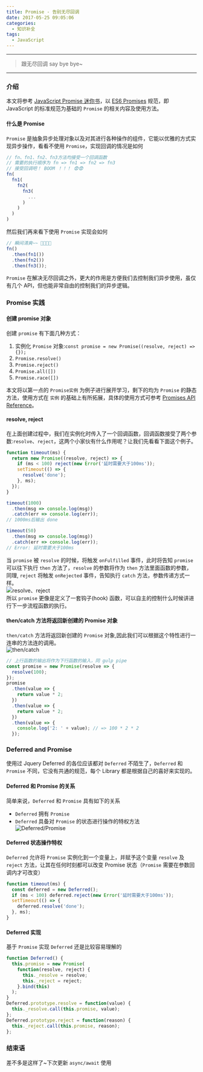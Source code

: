 ```yaml
---
title: Promise - 告别无尽回调
date: 2017-05-25 09:05:06
categories:
  - 知识补全
tags:
  - JavaScript
---
```


---

> 跟无尽回调 say bye bye~

---

### 介绍

本文将参考 [JavaScript Promise 迷你书](http://liubin.org/promises-book/#)，以 [ES6 Promises](https://tc39.github.io/ecma262/#sec-promise-objects) 规范，即 JavaScript 的标准规范为基础的 `Promise` 的相关内容及使用方法。

#### 什么是 Promise

`Promise` 是抽象异步处理对象以及对其进行各种操作的组件，它能以优雅的方式实现异步操作，看看不使用 `Promise`，实现回调的情况是如何

```javascript
// fn、fn1、fn2、fn3方法均接受一个回调函数
// 需要的执行顺序为 fn => fn1 => fn2 => fn3
// 接受回调吧！ BOOM ！！！ 😨😨
fn(
  fn1(
    fn2(
      fn3(
        ...
      )
    )
  )
)
```

然后我们再来看下使用 `Promise` 实现会如何

```javascript
// 瞬间清爽~~ 🍉🍉🍉🍉
fn()
  .then(fn1())
  .then(fn2())
  .then(fn3());
```

`Promise` 在解决无尽回调之外，更大的作用是方便我们去控制我们异步使用，虽仅有几个 API，但也能非常自由的控制我们的异步逻辑。

### Promise 实践

#### 创建 promise 对象

创建 `promise` 有下面几种方式：

1. 实例化 `Promise` 对象:`const promise = new Promise((resolve, reject) => {});`
1. `Promise.resolve()`
1. `Promise.reject()`
1. `Promise.all([])`
1. `Promise.race([])`

本文将以第一点的 `Promise实例` 为例子进行展开学习，剩下的均为 `Promise` 的静态方法，使用方式在 `实例` 的基础上有所拓展，具体的使用方式可参考 [Promises API Reference](http://liubin.org/promises-book/#promise-api-reference)。

#### resolve, reject

在上面创建过程中，我们在实例化时传入了一个回调函数，回调函数接受了两个参数:`resolve`、`reject`，这两个小家伙有什么作用呢？让我们先看看下面这个例子。

```javascript
function timeout(ms) {
  return new Promise((resolve, reject) => {
    if (ms < 100) reject(new Error('延时需要大于100ms'));
    setTimeout(() => {
      resolve('done');
    }, ms);
  });
}

timeout(1000)
  .then(msg => console.log(msg))
  .catch(err => console.log(err));
// 1000ms后输出 done

timeout(50)
  .then(msg => console.log(msg))
  .catch(err => console.log(err));
// Error: 延时需要大于100ms
```

当 `promise` 被 `resolve` 的时候，将触发 `onFulfilled` 事件，此时将告知 `promise` 可以往下执行 `then` 方法了，`resolve` 的参数将作为 `then` 方法里面函数的参数，同理, `reject` 将触发 `onRejected` 事件，告知执行 `catch` 方法，参数传递方式一样。  
![resolve、reject](http://liubin.org/promises-book/Ch1_WhatsPromises/img/promise-onFulfilled_onRejected.png)  
所以 `promise` 更像是定义了一套钩子(hook) 函数，可以自主的控制什么时候讲进行下一步流程函数的执行。

#### then/catch 方法将返回新创建的 Promise 对象

`then/catch` 方法将返回新创建的 `Promise` 对象,因此我们可以根据这个特性进行一连串的方法连的调用。  
![then/catch](http://liubin.org/promises-book/Ch2_HowToWrite/img/then_catch.png)

```javascript
// 上行函数的输出将作为下行函数的输入，同 gulp pipe
const promise = new Promise(resolve => {
  resolve(100);
});
promise
  .then(value => {
    return value * 2;
  })
  .then(value => {
    return value * 2;
  })
  .then(value => {
    console.log('2: ' + value); // => 100 * 2 * 2
  });
```

### Deferred and Promise

使用过 Jquery Deferred 的各位应该都对 `Deferred` 不陌生了，`Deferred` 和 `Promise` 不同，它没有共通的规范，每个 Library 都是根据自己的喜好来实现的。

#### Deferred 和 Promise 的关系

简单来说，`Deferred` 和 `Promise` 具有如下的关系

- `Deferred` 拥有 `Promise`
- `Deferred` 具备对 `Promise` 的状态进行操作的特权方法  
  ![Deferred/Promise](http://liubin.org/promises-book/Ch4_AdvancedPromises/img/deferred-and-promise.png)

#### Deferred 状态操作特权

`Deferred` 允许将 `Promise` 实例化到一个变量上，并赋予这个变量 `resolve` 及 `reject` 方法，让其在任何时刻都可以改变 Promise 状态（`Promise` 需要在参数回调内才可改变）

```javascript
function timeout(ms) {
  const deferred = new Deferred();
  if (ms < 100) deferred.reject(new Error('延时需要大于100ms'));
  setTimeout(() => {
    deferred.resolve('done');
  }, ms);
}
```

#### Deferred 实现

基于 `Promise` 实现 `Deferred` 还是比较容易理解的

```javascript
function Deferred() {
  this.promise = new Promise(
    function(resolve, reject) {
      this._resolve = resolve;
      this._reject = reject;
    }.bind(this)
  );
}
Deferred.prototype.resolve = function(value) {
  this._resolve.call(this.promise, value);
};
Deferred.prototype.reject = function(reason) {
  this._reject.call(this.promise, reason);
};
```

### 结束语

差不多是这样了~下次更新 `async/await` 使用
